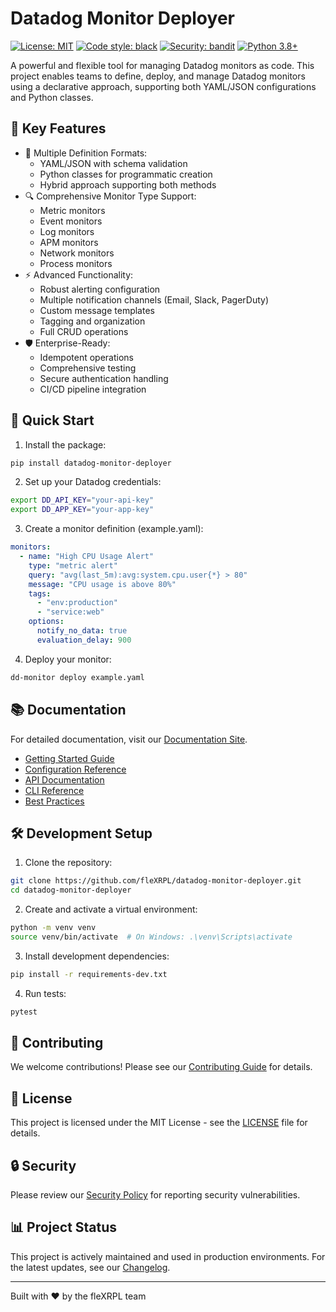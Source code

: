 # Datadog Monitor Deployer

[![License: MIT](https://img.shields.io/badge/License-MIT-yellow.svg)](https://opensource.org/licenses/MIT)
[![Code style: black](https://img.shields.io/badge/code%20style-black-000000.svg)](https://github.com/psf/black)
[![Security: bandit](https://img.shields.io/badge/security-bandit-yellow.svg)](https://github.com/PyCQA/bandit)
[![Python 3.8+](https://img.shields.io/badge/python-3.8+-blue.svg)](https://www.python.org/downloads/)

A powerful and flexible tool for managing Datadog monitors as code. This project enables teams to define, deploy, and manage Datadog monitors using a declarative approach, supporting both YAML/JSON configurations and Python classes.

## 🌟 Key Features

- 📝 Multiple Definition Formats:
  - YAML/JSON with schema validation
  - Python classes for programmatic creation
  - Hybrid approach supporting both methods
- 🔍 Comprehensive Monitor Type Support:
  - Metric monitors
  - Event monitors
  - Log monitors
  - APM monitors
  - Network monitors
  - Process monitors
- ⚡ Advanced Functionality:
  - Robust alerting configuration
  - Multiple notification channels (Email, Slack, PagerDuty)
  - Custom message templates
  - Tagging and organization
  - Full CRUD operations
- 🛡️ Enterprise-Ready:
  - Idempotent operations
  - Comprehensive testing
  - Secure authentication handling
  - CI/CD pipeline integration

## 🚀 Quick Start

1. Install the package:
```bash
pip install datadog-monitor-deployer
```

2. Set up your Datadog credentials:
```bash
export DD_API_KEY="your-api-key"
export DD_APP_KEY="your-app-key"
```

3. Create a monitor definition (example.yaml):
```yaml
monitors:
  - name: "High CPU Usage Alert"
    type: "metric alert"
    query: "avg(last_5m):avg:system.cpu.user{*} > 80"
    message: "CPU usage is above 80%"
    tags:
      - "env:production"
      - "service:web"
    options:
      notify_no_data: true
      evaluation_delay: 900
```

4. Deploy your monitor:
```bash
dd-monitor deploy example.yaml
```

## 📚 Documentation

For detailed documentation, visit our [Documentation Site](https://github.com/fleXRPL/datadog-monitor-deployer/wiki).

- [Getting Started Guide](https://github.com/fleXRPL/datadog-monitor-deployer/wiki/Getting-Started)
- [Configuration Reference](https://github.com/fleXRPL/datadog-monitor-deployer/wiki/Configuration)
- [API Documentation](https://github.com/fleXRPL/datadog-monitor-deployer/wiki/API)
- [CLI Reference](https://github.com/fleXRPL/datadog-monitor-deployer/wiki/CLI)
- [Best Practices](https://github.com/fleXRPL/datadog-monitor-deployer/wiki/Best-Practices)

## 🛠️ Development Setup

1. Clone the repository:
```bash
git clone https://github.com/fleXRPL/datadog-monitor-deployer.git
cd datadog-monitor-deployer
```

2. Create and activate a virtual environment:
```bash
python -m venv venv
source venv/bin/activate  # On Windows: .\venv\Scripts\activate
```

3. Install development dependencies:
```bash
pip install -r requirements-dev.txt
```

4. Run tests:
```bash
pytest
```

## 🤝 Contributing

We welcome contributions! Please see our [Contributing Guide](CONTRIBUTING.md) for details.

## 📄 License

This project is licensed under the MIT License - see the [LICENSE](LICENSE) file for details.

## 🔒 Security

Please review our [Security Policy](SECURITY.md) for reporting security vulnerabilities.

## 📊 Project Status

This project is actively maintained and used in production environments. For the latest updates, see our [Changelog](CHANGELOG.md).

---

Built with ❤️ by the fleXRPL team 
